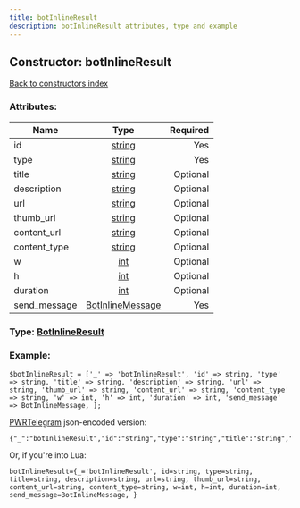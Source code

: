 ```yaml
---
title: botInlineResult
description: botInlineResult attributes, type and example
---
```

## Constructor: botInlineResult  
[Back to constructors index](index.md)



### Attributes:

| Name     |    Type       | Required |
|----------|:-------------:|---------:|
|id|[string](../types/string.md) | Yes|
|type|[string](../types/string.md) | Yes|
|title|[string](../types/string.md) | Optional|
|description|[string](../types/string.md) | Optional|
|url|[string](../types/string.md) | Optional|
|thumb\_url|[string](../types/string.md) | Optional|
|content\_url|[string](../types/string.md) | Optional|
|content\_type|[string](../types/string.md) | Optional|
|w|[int](../types/int.md) | Optional|
|h|[int](../types/int.md) | Optional|
|duration|[int](../types/int.md) | Optional|
|send\_message|[BotInlineMessage](../types/BotInlineMessage.md) | Yes|



### Type: [BotInlineResult](../types/BotInlineResult.md)


### Example:

```
$botInlineResult = ['_' => 'botInlineResult', 'id' => string, 'type' => string, 'title' => string, 'description' => string, 'url' => string, 'thumb_url' => string, 'content_url' => string, 'content_type' => string, 'w' => int, 'h' => int, 'duration' => int, 'send_message' => BotInlineMessage, ];
```  

[PWRTelegram](https://pwrtelegram.xyz) json-encoded version:

```
{"_":"botInlineResult","id":"string","type":"string","title":"string","description":"string","url":"string","thumb_url":"string","content_url":"string","content_type":"string","w":"int","h":"int","duration":"int","send_message":"BotInlineMessage"}
```


Or, if you're into Lua:  


```
botInlineResult={_='botInlineResult', id=string, type=string, title=string, description=string, url=string, thumb_url=string, content_url=string, content_type=string, w=int, h=int, duration=int, send_message=BotInlineMessage, }

```



